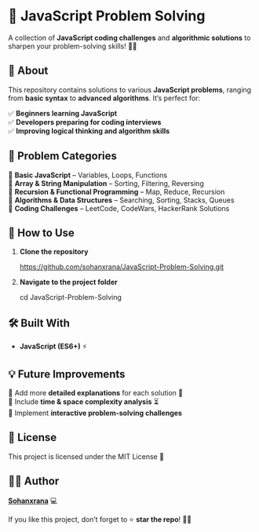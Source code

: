 # 🚀 JavaScript Problem Solving  

A collection of **JavaScript coding challenges** and **algorithmic solutions** to sharpen your problem-solving skills! 🧠💡  

## 📌 About  

This repository contains solutions to various **JavaScript problems**, ranging from **basic syntax** to **advanced algorithms**. It’s perfect for:  

✅ **Beginners learning JavaScript**  
✅ **Developers preparing for coding interviews**  
✅ **Improving logical thinking and algorithm skills**  

## 📂 Problem Categories  

🔹 **Basic JavaScript** – Variables, Loops, Functions  
🔹 **Array & String Manipulation** – Sorting, Filtering, Reversing  
🔹 **Recursion & Functional Programming** – Map, Reduce, Recursion  
🔹 **Algorithms & Data Structures** – Searching, Sorting, Stacks, Queues  
🔹 **Coding Challenges** – LeetCode, CodeWars, HackerRank Solutions  

## 🚀 How to Use  

1. **Clone the repository**  

   https://github.com/sohanxrana/JavaScript-Problem-Solving.git
   
2. **Navigate to the project folder**  
   
   cd JavaScript-Problem-Solving
 
## 🛠 Built With  

- **JavaScript (ES6+)** ⚡  

## 💡 Future Improvements  

🔹 Add more **detailed explanations** for each solution 📖  
🔹 Include **time & space complexity analysis** ⏳  
🔹 Implement **interactive problem-solving challenges**  

## 📜 License  

This project is licensed under the MIT License 📄  

## 👨‍💻 Author  

**[Sohanxrana](https://github.com/sohanxrana)** 💻  

If you like this project, don’t forget to ⭐ **star the repo**! 🚀✨  
